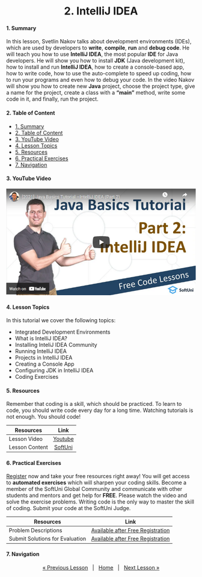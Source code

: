 <h1 align="center">2. IntelliJ IDEA</h1>

#### 1. Summary

In this lesson, Svetlin Nakov talks about development environments (IDEs), which are used by developers to **write**, **compile**, **run** and **debug code**. He will teach you how to use **IntelliJ IDEA**, the most popular **IDE** for Java developers. He will show you how to install **JDK** (Java development kit), how to install and run **IntelliJ IDEA**, how to create a console-based app, how to write code, how to use the auto-complete to speed up coding, how to run your programs and even how to debug your code. In the video Nakov will show you how to create new **Java** project, choose the project type, give a name for the project, create a class with a **“main”** method, write some code in it, and finally, run the project.

#### 2. Table of Content
* [1. Summary](#1-Summary)
* [2. Table of Content](#2-Table-of-Content)
* [3. YouTube Video](#3-YouTube-Video)
* [4. Lesson Topics](#4-Lesson-Topics)
* [5. Resources](#5-Resources)
* [6. Practical Exercises](#6-Practical-Exercises)
* [7. Navigation](#7-Navigation)

#### 3. YouTube Video
<p align="center">
<a href="https://youtu.be/3Hny8Mz2agQ">
    <img src="assets/embedded-videos/2.png" alt="YouTube Thumbnail">
 </a>
</p>

#### 4. Lesson Topics

In this tutorial we cover the following topics:
* Integrated Development Environments
* What is IntelliJ IDEA?
* Installing InteliJ IDEA Community
* Running IntelliJ IDEA
* Projects in IntelliJ IDEA
* Creating a Console App
* Configuring JDK in IntelliJ IDEA
* Coding Exercises

#### 5. Resources
<p>Remember that coding is a skill, which should be practiced. To learn to code, you should write code every day for a long time. Watching tutorials is not enough. You should code! </p>

| Resources | Link |
| -| :-: |
| Lesson Video | [Youtube](https://youtu.be/3Hny8Mz2agQ) |
| Lesson Content | [SoftUni ](https://softuni.org/code-lessons/java-basics-tutorial-part-2-intellij-idea) |

#### 6. Practical Exercises
<a href="https://softuni.org/checkout/join-community">Register</a> now and take your free resources right away! You will get access to **automated exercises** which will sharpen your coding skills. Become a member of the SoftUni Global Community and communicate with other students and mentors and get help for **FREE**.
Please watch the video and solve the exercise problems. Writing code is the only way to master the skill of coding. Submit your code at the SoftUni Judge.

| Resources | Link |
| - | :-: |
|  Problem Descriptions | [Available after Free Registration](https://softuni.org/code-lessons/java-basics-tutorial-part-2-intellij-idea) |
| Submit Solutions for Evaluation | [Available after Free Registration](https://softuni.org/code-lessons/java-basics-tutorial-part-2-intellij-idea) |

#### 7. Navigation

<p align="center">
    <a href="https://github.com/SoftUni/Free-Java-Certification-Course/blob/main/lessons/01-Getting-Started-with-Java.md">« Previous Lesson</a> &nbsp; | &nbsp; <a href="https://github.com/SoftUni/Free-Java-Certification-Course">Home</a> &nbsp; | &nbsp; <a href="https://github.com/SoftUni/Free-Java-Certification-Course/tree/main/lessons/02-InteliJ-IDEA.md">Next Lesson »</a>
</p>
